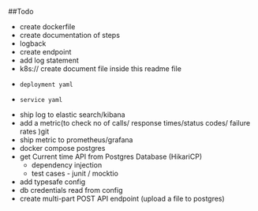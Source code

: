 ##Todo
 
* create dockerfile
* create documentation of steps
* logback
* create endpoint 
* add log statement
* k8s:// create document file inside this readme file
*     deployment yaml
*     service yaml
* ship log to elastic search/kibana 
* add a metric(to check no of calls/ response times/status codes/ failure rates )git 
* ship metric to prometheus/grafana
* docker compose postgres
* get Current time API from Postgres Database (HikariCP)
    - dependency injection
    - test cases - junit / mocktio 
* add typesafe config
* db credentials read from config
* create multi-part POST API endpoint (upload a file to postgres)
